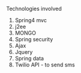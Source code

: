 Technologies involved

1. Spring4 mvc 
2. j2ee 
3. MONGO
4. Spring security
5. Ajax
6. Jquery
7. Spring data 
8. Twilio API - to send sms

